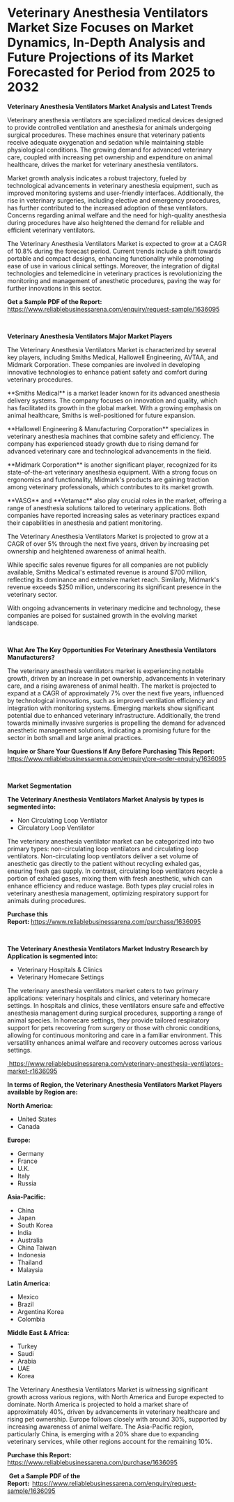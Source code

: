 <p><h1>Veterinary Anesthesia Ventilators Market Size Focuses on Market Dynamics, In-Depth Analysis and Future Projections of its Market Forecasted for Period from 2025 to 2032</h1></p><p><strong>Veterinary Anesthesia Ventilators Market Analysis and Latest Trends</strong></p>
<p><p>Veterinary anesthesia ventilators are specialized medical devices designed to provide controlled ventilation and anesthesia for animals undergoing surgical procedures. These machines ensure that veterinary patients receive adequate oxygenation and sedation while maintaining stable physiological conditions. The growing demand for advanced veterinary care, coupled with increasing pet ownership and expenditure on animal healthcare, drives the market for veterinary anesthesia ventilators.</p><p>Market growth analysis indicates a robust trajectory, fueled by technological advancements in veterinary anesthesia equipment, such as improved monitoring systems and user-friendly interfaces. Additionally, the rise in veterinary surgeries, including elective and emergency procedures, has further contributed to the increased adoption of these ventilators. Concerns regarding animal welfare and the need for high-quality anesthesia during procedures have also heightened the demand for reliable and efficient veterinary ventilators.</p><p>The Veterinary Anesthesia Ventilators Market is expected to grow at a CAGR of 10.8% during the forecast period. Current trends include a shift towards portable and compact designs, enhancing functionality while promoting ease of use in various clinical settings. Moreover, the integration of digital technologies and telemedicine in veterinary practices is revolutionizing the monitoring and management of anesthetic procedures, paving the way for further innovations in this sector.</p></p>
<p><strong>Get a Sample PDF of the Report:&nbsp;</strong> <a href="https://www.reliablebusinessarena.com/enquiry/request-sample/1636095?utm_campaign=3021&utm_medium=2&utm_source=Github&utm_content=ia&utm_term=13042025&utm_id=veterinary-anesthesia-ventilators">https://www.reliablebusinessarena.com/enquiry/request-sample/1636095</a></p>
<p>&nbsp;</p>
<p><strong>Veterinary Anesthesia Ventilators Major Market Players</strong></p>
<p><p>The Veterinary Anesthesia Ventilators Market is characterized by several key players, including Smiths Medical, Hallowell Engineering, AVTAA, and Midmark Corporation. These companies are involved in developing innovative technologies to enhance patient safety and comfort during veterinary procedures.</p><p>**Smiths Medical** is a market leader known for its advanced anesthesia delivery systems. The company focuses on innovation and quality, which has facilitated its growth in the global market. With a growing emphasis on animal healthcare, Smiths is well-positioned for future expansion.</p><p>**Hallowell Engineering & Manufacturing Corporation** specializes in veterinary anesthesia machines that combine safety and efficiency. The company has experienced steady growth due to rising demand for advanced veterinary care and technological advancements in the field. </p><p>**Midmark Corporation** is another significant player, recognized for its state-of-the-art veterinary anesthesia equipment. With a strong focus on ergonomics and functionality, Midmark's products are gaining traction among veterinary professionals, which contributes to its market growth.</p><p>**VASG** and **Vetamac** also play crucial roles in the market, offering a range of anesthesia solutions tailored to veterinary applications. Both companies have reported increasing sales as veterinary practices expand their capabilities in anesthesia and patient monitoring.</p><p>The Veterinary Anesthesia Ventilators Market is projected to grow at a CAGR of over 5% through the next five years, driven by increasing pet ownership and heightened awareness of animal health.</p><p>While specific sales revenue figures for all companies are not publicly available, Smiths Medical's estimated revenue is around $700 million, reflecting its dominance and extensive market reach. Similarly, Midmark's revenue exceeds $250 million, underscoring its significant presence in the veterinary sector.</p><p>With ongoing advancements in veterinary medicine and technology, these companies are poised for sustained growth in the evolving market landscape.</p></p>
<p>&nbsp;</p>
<p><strong>What Are The Key Opportunities For Veterinary Anesthesia Ventilators Manufacturers?</strong></p>
<p><p>The veterinary anesthesia ventilators market is experiencing notable growth, driven by an increase in pet ownership, advancements in veterinary care, and a rising awareness of animal health. The market is projected to expand at a CAGR of approximately 7% over the next five years, influenced by technological innovations, such as improved ventilation efficiency and integration with monitoring systems. Emerging markets show significant potential due to enhanced veterinary infrastructure. Additionally, the trend towards minimally invasive surgeries is propelling the demand for advanced anesthetic management solutions, indicating a promising future for the sector in both small and large animal practices.</p></p>
<p><strong>Inquire or Share Your Questions If Any Before Purchasing This Report:</strong> <a href="https://www.reliablebusinessarena.com/enquiry/pre-order-enquiry/1636095?utm_campaign=3021&utm_medium=2&utm_source=Github&utm_content=ia&utm_term=13042025&utm_id=veterinary-anesthesia-ventilators">https://www.reliablebusinessarena.com/enquiry/pre-order-enquiry/1636095</a></p>
<p>&nbsp;</p>
<p><strong>Market Segmentation</strong></p>
<p><strong>The Veterinary Anesthesia Ventilators Market Analysis by types is segmented into:</strong></p>
<p><ul><li>Non Circulating Loop Ventilator</li><li>Circulatory Loop Ventilator</li></ul></p>
<p><p>The veterinary anesthesia ventilator market can be categorized into two primary types: non-circulating loop ventilators and circulating loop ventilators. Non-circulating loop ventilators deliver a set volume of anesthetic gas directly to the patient without recycling exhaled gas, ensuring fresh gas supply. In contrast, circulating loop ventilators recycle a portion of exhaled gases, mixing them with fresh anesthetic, which can enhance efficiency and reduce wastage. Both types play crucial roles in veterinary anesthesia management, optimizing respiratory support for animals during procedures.</p></p>
<p><strong>Purchase this Report:&nbsp;</strong><a href="https://www.reliablebusinessarena.com/purchase/1636095?utm_campaign=3021&utm_medium=2&utm_source=Github&utm_content=ia&utm_term=13042025&utm_id=veterinary-anesthesia-ventilators">https://www.reliablebusinessarena.com/purchase/1636095</a></p>
<p>&nbsp;</p>
<p><strong>The Veterinary Anesthesia Ventilators Market Industry Research by Application is segmented into:</strong></p>
<p><ul><li>Veterinary Hospitals & Clinics</li><li>Veterinary Homecare Settings</li></ul></p>
<p><p>The veterinary anesthesia ventilators market caters to two primary applications: veterinary hospitals and clinics, and veterinary homecare settings. In hospitals and clinics, these ventilators ensure safe and effective anesthesia management during surgical procedures, supporting a range of animal species. In homecare settings, they provide tailored respiratory support for pets recovering from surgery or those with chronic conditions, allowing for continuous monitoring and care in a familiar environment. This versatility enhances animal welfare and recovery outcomes across various settings.</p></p>
<p><a href="https://www.reliablebusinessarena.com/veterinary-anesthesia-ventilators-market-r1636095?utm_campaign=3021&utm_medium=2&utm_source=Github&utm_content=ia&utm_term=13042025&utm_id=veterinary-anesthesia-ventilators">&nbsp;https://www.reliablebusinessarena.com/veterinary-anesthesia-ventilators-market-r1636095</a></p>
<p><strong>In terms of Region, the Veterinary Anesthesia Ventilators Market Players available by Region are:</strong></p>
<p>
    <p> <strong> North America: </strong>
        <ul>
            <li>United States</li>
            <li>Canada</li>
        </ul>
        </p> 
    <p> <strong> Europe: </strong>
        <ul>
            <li>Germany</li>
            <li>France</li>
            <li>U.K.</li>
            <li>Italy</li>
            <li>Russia</li>
        </ul>
        </p> 
    <p> <strong> Asia-Pacific: </strong>
        <ul>
            <li>China</li>
            <li>Japan</li>
            <li>South Korea</li>
            <li>India</li>
            <li>Australia</li>
            <li>China Taiwan</li>
            <li>Indonesia</li>
            <li>Thailand</li>
            <li>Malaysia</li>
        </ul>
        </p> 
    <p> <strong> Latin America: </strong>
        <ul>
            <li>Mexico</li>
            <li>Brazil</li>
            <li>Argentina Korea</li>
            <li>Colombia</li>
        </ul>
        </p> 
    <p> <strong> Middle East & Africa: </strong>
        <ul>
            <li>Turkey</li>
            <li>Saudi</li>
            <li>Arabia</li>
            <li>UAE</li>
            <li>Korea</li>
        </ul>
    </p>
    </p>
<p><p>The Veterinary Anesthesia Ventilators Market is witnessing significant growth across various regions, with North America and Europe expected to dominate. North America is projected to hold a market share of approximately 40%, driven by advancements in veterinary healthcare and rising pet ownership. Europe follows closely with around 30%, supported by increasing awareness of animal welfare. The Asia-Pacific region, particularly China, is emerging with a 20% share due to expanding veterinary services, while other regions account for the remaining 10%.</p></p>
<p><strong>Purchase this Report: </strong><a href="https://www.reliablebusinessarena.com/purchase/1636095?utm_campaign=3021&utm_medium=2&utm_source=Github&utm_content=ia&utm_term=13042025&utm_id=veterinary-anesthesia-ventilators">https://www.reliablebusinessarena.com/purchase/1636095</a></p>
<p>&nbsp;<strong>Get a Sample PDF of the Report:&nbsp;&nbsp;</strong><a href="https://www.reliablebusinessarena.com/enquiry/request-sample/1636095?utm_campaign=3021&utm_medium=2&utm_source=Github&utm_content=ia&utm_term=13042025&utm_id=veterinary-anesthesia-ventilators">https://www.reliablebusinessarena.com/enquiry/request-sample/1636095</a></p>
<p><strong></strong></p>
<p><p></p><p></p><p></p></p>